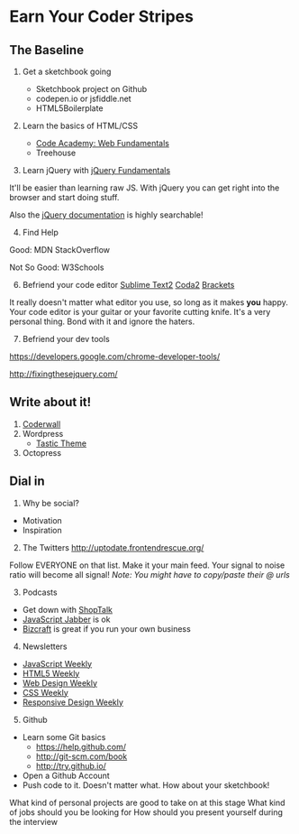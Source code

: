 # Earn Your Coder Stripes

## The Baseline

1. Get a sketchbook going
	- Sketchbook project on Github
	- codepen.io or jsfiddle.net
	- HTML5Boilerplate

2. Learn the basics of HTML/CSS
	- [Code Academy: Web Fundamentals](http://www.codecademy.com/tracks/web)
	- Treehouse


3. Learn jQuery with [jQuery Fundamentals](http://jqfundamentals.com/)

It'll be easier than learning raw JS. With jQuery you can get right into the browser and start doing stuff.

Also the [jQuery documentation](http://jquery.com/) is highly searchable!

4. Find Help

Good:
MDN
StackOverflow

Not So Good:
W3Schools

6. Befriend your code editor
[Sublime Text2](http://www.sublimetext.com/2)
[Coda2](http://panic.com/coda/)
[Brackets](http://brackets.io/)

It really doesn't matter what editor you use, so long as it makes **you** happy. Your code editor is your guitar or your favorite cutting knife. It's a very personal thing. Bond with it and ignore the haters.

7. Befriend your dev tools

https://developers.google.com/chrome-developer-tools/

http://fixingthesejquery.com/

## Write about it!

1. [Coderwall](https://coderwall.com/) 
2. Wordpress
	- [Tastic Theme](http://themeforest.net/item/tastic-tumblr-theme/4580442?WT.ac=search_thumb&WT.seg_1=search_thumb&WT.z_author=Tofuthemes)
3. Octopress


## Dial in

1. Why be social?

- Motivation
- Inspiration

2. The Twitters
http://uptodate.frontendrescue.org/

Follow EVERYONE on that list. Make it your main feed. Your signal to noise ratio will become all signal!
*Note: You might have to copy/paste their @ urls*

3. Podcasts

- Get down with [ShopTalk](http://shoptalkshow.com/)
- [JavaScript Jabber](http://javascriptjabber.com/) is ok
- [Bizcraft](http://unmatchedstyle.com/bizcraft) is great if you run your own business

4. Newsletters

- [JavaScript Weekly](http://javascriptweekly.com/)
- [HTML5 Weekly](http://html5weekly.com/)
- [Web Design Weekly](http://web-design-weekly.com/)
- [CSS Weekly](http://css-weekly.com/)
- [Responsive Design Weekly](http://responsivedesignweekly.com/)


5. Github
- Learn some Git basics
	- https://help.github.com/
	- http://git-scm.com/book
	- http://try.github.io/
- Open a Github Account
- Push code to it. Doesn't matter what. How about your sketchbook!



What kind of personal projects are good to take on at this stage
What kind of jobs should you be looking for
How should you present yourself during the interview